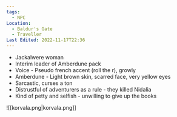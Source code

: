 ```yaml
---
tags:
  - NPC
Location:
  - Baldur's Gate
  - Traveller
Last Edited: 2022-11-17T22:36
---
```

- Jackalwere woman
- Interim leader of Amberdune pack
- Voice - Pseudo french accent (roll the r), growly
- Amberdune - Light brown skin, scarred face, very yellow eyes
- Sarcastic, curses a ton
- Distrustful of adventurers as a rule - they killed Nidalia
- Kind of petty and selfish - unwilling to give up the books

  

![[korvala.png|korvala.png]]